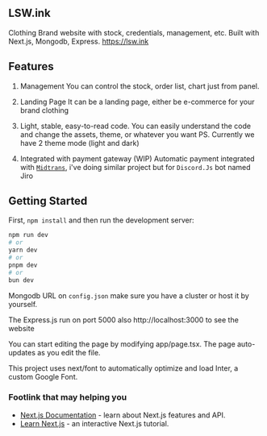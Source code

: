 ## LSW.ink
Clothing Brand website with stock, credentials, management, etc. Built with Next.js, Mongodb, Express. https://lsw.ink

## Features
1. Management
You can control the stock, order list, chart just from panel.

2. Landing Page
It can be a landing page, either be e-commerce for your brand clothing

4. Light, stable, easy-to-read code.
You can easily understand the code and change the assets, theme, or whatever you want PS. Currently we have 2 theme mode (light and dark)

6. Integrated with payment gateway (WIP)
Automatic payment integrated with [`Midtrans`](https://github.com/Midtrans/midtrans-nodejs-client), i've doing similar project but for `Discord.Js` bot named Jiro


## Getting Started

First, `npm install` and then run the development server:

```bash
npm run dev
# or
yarn dev
# or
pnpm dev
# or
bun dev
```
Mongodb URL on `config.json` make sure you have a cluster or host it by yourself.

The Express.js run on port 5000 also http://localhost:3000 to see the website

You can start editing the page by modifying app/page.tsx. The page auto-updates as you edit the file.

This project uses next/font to automatically optimize and load Inter, a custom Google Font.

### Footlink that may helping you
- [Next.js Documentation](https://nextjs.org/docs) - learn about Next.js features and API.
- [Learn Next.js](https://nextjs.org/learn) - an interactive Next.js tutorial.
